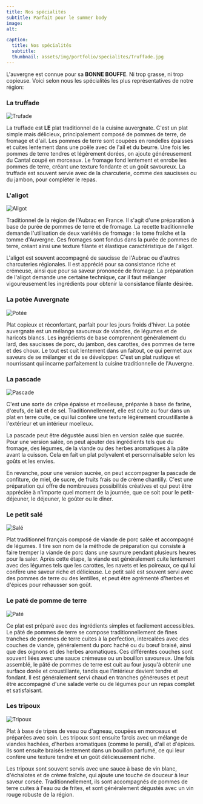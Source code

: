 ```yaml
---
title: Nos spécialités
subtitle: Parfait pour le summer body
image: 
alt: 

caption:
  title: Nos spécialités
  subtitle: 
  thumbnail: assets/img/portfolio/specialites/Truffade.jpg
---
```

L'auvergne est connue pour sa **BONNE BOUFFE**. Ni trop grasse, ni trop copieuse. Voici selon nous les spécialités les plus représentatives de notre région:

### La truffade

![Trufade](assets/img/portfolio/specialites/Truffade.jpg)

La truffade est **LE** plat traditionnel de la cuisine auvergnate. C'est un plat simple mais délicieux, principalement composé de pommes de terre, de fromage et d'ail. Les pommes de terre sont coupées en rondelles épaisses et cuites lentement dans une poêle avec de l'ail et du beurre. Une fois les pommes de terre tendres et légèrement dorées, on ajoute généreusement du Cantal coupé en morceaux. Le fromage fond lentement et enrobe les pommes de terre, créant une texture fondante et un goût savoureux. La truffade est souvent servie avec de la charcuterie, comme des saucisses ou du jambon, pour compléter le repas.

### L'aligot

![Aligot](assets/img/portfolio/specialites/Aligot.jpg)

Traditionnel de la région de l'Aubrac en France. Il s'agit d'une préparation à base de purée de pommes de terre et de fromage. La recette traditionnelle demande l'utilisation de deux variétés de fromage : le tome fraîche et la tomme d'Auvergne. Ces fromages sont fondus dans la purée de pommes de terre, créant ainsi une texture filante et élastique caractéristique de l'aligot.

L'aligot est souvent accompagné de saucisse de l'Aubrac ou d'autres charcuteries régionales. Il est apprécié pour sa consistance riche et crémeuse, ainsi que pour sa saveur prononcée de fromage. La préparation de l'aligot demande une certaine technique, car il faut mélanger vigoureusement les ingrédients pour obtenir la consistance filante désirée.

### La potée Auvergnate

![Potée](assets/img/portfolio/specialites/Potee.jpg)

Plat copieux et réconfortant, parfait pour les jours froids d'hiver. La potée auvergnate est un mélange savoureux de viandes, de légumes et de haricots blancs. Les ingrédients de base comprennent généralement du lard, des saucisses de porc, du jambon, des carottes, des pommes de terre et des choux. Le tout est cuit lentement dans un faitout, ce qui permet aux saveurs de se mélanger et de se développer. C'est un plat rustique et nourrissant qui incarne parfaitement la cuisine traditionnelle de l'Auvergne.

### La pascade

![Pascade](assets/img/portfolio/specialites/Pascade.jpg)

C'est une sorte de crêpe épaisse et moelleuse, préparée à base de farine, d'œufs, de lait et de sel. Traditionnellement, elle est cuite au four dans un plat en terre cuite, ce qui lui confère une texture légèrement croustillante à l'extérieur et un intérieur moelleux.

La pascade peut être dégustée aussi bien en version salée que sucrée. Pour une version salée, on peut ajouter des ingrédients tels que du fromage, des légumes, de la viande ou des herbes aromatiques à la pâte avant la cuisson. Cela en fait un plat polyvalent et personnalisable selon les goûts et les envies.

En revanche, pour une version sucrée, on peut accompagner la pascade de confiture, de miel, de sucre, de fruits frais ou de crème chantilly. C'est une préparation qui offre de nombreuses possibilités créatives et qui peut être appréciée à n'importe quel moment de la journée, que ce soit pour le petit-déjeuner, le déjeuner, le goûter ou le dîner.

### Le petit salé

![Salé](assets/img/portfolio/specialites/Sale.jpg)

Plat traditionnel français composé de viande de porc salée et accompagné de légumes. Il tire son nom de la méthode de préparation qui consiste à faire tremper la viande de porc dans une saumure pendant plusieurs heures pour la saler. Après cette étape, la viande est généralement cuite lentement avec des légumes tels que les carottes, les navets et les poireaux, ce qui lui confère une saveur riche et délicieuse. Le petit salé est souvent servi avec des pommes de terre ou des lentilles, et peut être agrémenté d'herbes et d'épices pour rehausser son goût.

### Le paté de pomme de terre

![Paté](assets/img/portfolio/specialites/Pate.jpg)

Ce plat est préparé avec des ingrédients simples et facilement accessibles. Le pâté de pommes de terre se compose traditionnellement de fines tranches de pommes de terre cuites à la perfection, intercalées avec des couches de viande, généralement du porc haché ou du bœuf braisé, ainsi que des oignons et des herbes aromatiques. Ces différentes couches sont souvent liées avec une sauce crémeuse ou un bouillon savoureux. Une fois assemblé, le pâté de pommes de terre est cuit au four jusqu'à obtenir une surface dorée et croustillante, tandis que l'intérieur devient tendre et fondant. Il est généralement servi chaud en tranches généreuses et peut être accompagné d'une salade verte ou de légumes pour un repas complet et satisfaisant. 

### Les tripoux

![Tripoux](assets/img/portfolio/specialites/Tripoux.jpg)

Plat à base de tripes de veau ou d'agneau, coupées en morceaux et préparées avec soin. Les tripoux sont ensuite farcis avec un mélange de viandes hachées, d'herbes aromatiques (comme le persil), d'ail et d'épices. Ils sont ensuite braisés lentement dans un bouillon parfumé, ce qui leur confère une texture tendre et un goût délicieusement riche.

Les tripoux sont souvent servis avec une sauce à base de vin blanc, d'échalotes et de crème fraîche, qui ajoute une touche de douceur à leur saveur corsée. Traditionnellement, ils sont accompagnés de pommes de terre cuites à l'eau ou de frites, et sont généralement dégustés avec un vin rouge robuste de la région.

